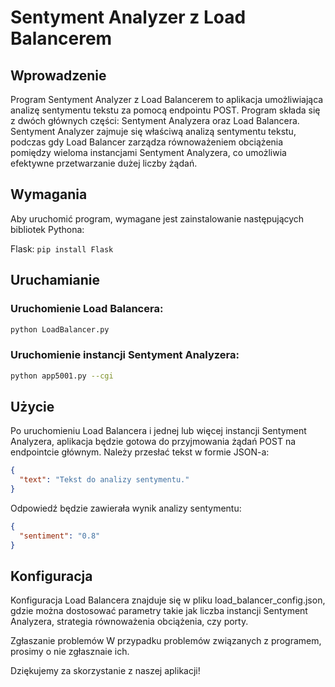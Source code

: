 # Sentyment Analyzer z Load Balancerem
## Wprowadzenie
Program Sentyment Analyzer z Load Balancerem to aplikacja umożliwiająca analizę sentymentu tekstu za pomocą endpointu POST. Program składa się z dwóch głównych części: Sentyment Analyzera oraz Load Balancera. Sentyment Analyzer zajmuje się właściwą analizą sentymentu tekstu, podczas gdy Load Balancer zarządza równoważeniem obciążenia pomiędzy wieloma instancjami Sentyment Analyzera, co umożliwia efektywne przetwarzanie dużej liczby żądań.

## Wymagania
Aby uruchomić program, wymagane jest zainstalowanie następujących bibliotek Pythona:

Flask: ```pip install Flask```

## Uruchamianie
### Uruchomienie Load Balancera:

```bash
python LoadBalancer.py
```

### Uruchomienie instancji Sentyment Analyzera:
```bash
python app5001.py --cgi
```
## Użycie
Po uruchomieniu Load Balancera i jednej lub więcej instancji Sentyment Analyzera, aplikacja będzie gotowa do przyjmowania żądań POST na endpointcie głównym. Należy przesłać tekst w formie JSON-a:
```json
{
  "text": "Tekst do analizy sentymentu."
}
```
Odpowiedź będzie zawierała wynik analizy sentymentu:
```json
{
  "sentiment": "0.8"
}
```
## Konfiguracja
Konfiguracja Load Balancera znajduje się w pliku load_balancer_config.json, gdzie można dostosować parametry takie jak liczba instancji Sentyment Analyzera, strategia równoważenia obciążenia, czy porty.

Zgłaszanie problemów
W przypadku problemów związanych z programem, prosimy o nie zgłasznaie ich.

Dziękujemy za skorzystanie z naszej aplikacji!
